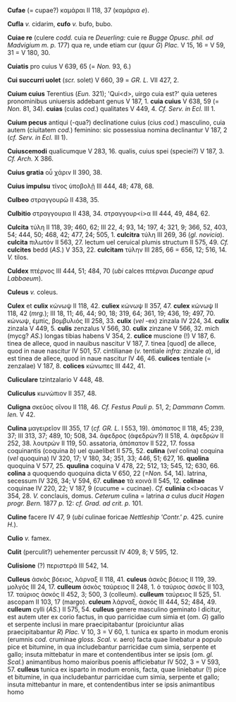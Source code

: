 **Cufae** (= cupae?) καμάραι II 118, 37 (καμάρια *e*).

**Cufla** *v.* cidarim, **cufo** *v.* bufo, bubo.

**Cuiae re** (culere *codd.* cuia re *Deuerling:* cuie re *Bugge Opusc.
phil. ad Madvigium m. p.* 177) qua re, unde etiam cur (quur *G*) *Plac.*
V 15, 16 = V 59, 31 = V 180, 30.

**Cuiatis** pro cuius V 639, 65 (= *Non.* 93, 6.)

**Cui succurri uolet** (*scr.* solet) V 660, 39 = *GR. L.* VII 427, 2.

**Cuium cuius** Terentius (*Eun.* 321); 'Qui\<d\>, uirgo cuia est?' quia
ueteres pronominibus uniuersis addebant genus V 187, 1. **cuia cuius** V
638, 59 (= *Non.* 81, 34). **cuias** (culas *cod.*) qualitates V 449, 4.
*Cf. Serv. in Ecl.* III 1.

**Cuium pecus** antiqui (-qua?) declinatione cuius (cius *cod.*)
masculino, cuia autem (ciuitatem *cod.*) feminino: sic possessiua nomina
declinantur V 187, 2 (*cf. Serv. in Ecl.* III 1).

**Cuiuscemodi** qualicumque V 283, 16. qualis, cuius spei (speciei?) V
187, 3. *Cf. Arch.* X 386.

**Cuius gratia** οὗ χάριν II 390, 38.

**Cuius impulsu** τίνος ὑποβολῇ III 444, 48; 478, 68.

**Culbeo** στραγγουρῶ II 438, 35.

**Culbitio** στραγγουρια II 438, 34. στραγγουρ\<ί\>α III 444, 49, 484,
62.

**Culcita** τύλη II 118, 39; 460, 62; III 22, 4; 93, 14; 197, 4; 321, 9;
366, 52, 403, 54; 444, 50; 468, 42; 477, 24; 505, 1. **culcitra** τύλη
III 269, 36 (*gl. novicia*). **culcita** πιλωτόν II 563, 27. lectum
uel ceruical plumis structum II 575, 49. *Cf.* **culcites** bedd (*AS.*)
V 353, 22. **culcitam** τύλην III 285, 66 = 656, 12; 516, 14. *V.*
tilos.

**Culdex** πτέρνος III 444, 51; 484, 70 (*ubi* calces πτέρναι *Ducange
apud Labbaeum*).

**Culeus** *v.* coleus.

**Culex** et **culix** κώνωψ II 118, 42. **culiex** κώνωψ II 357, 47.
**culex** κώνωψ II 118, 42 (*mrg.*); III 18, 11; 46, 44; 90, 18; 319,
64; 361, 19; 436, 19; 497, 70. κώνωψ, ἐμπίς, βομβυλιός III 258, 33.
**culix** (*vel* -ex) zinzala IV 224, 34. **culix** zinzala V 449, 5.
**culis** zenzalus V 566, 30. **culix** zinzane V 566, 32. mich (mycg?
*AS.*) longas tibias habens V 354, 2. **culice** muscione (!) V 187, 6.
tinea de allece, quod in nauibus nascitur V 187, 7. tinea [quod] de
allece, quod in naue nascitur IV 501, 57. cintilianae (*v.* tentiale
*infra:* zinzale *a*), id est tinea de allece, quod in naue nascitur
IV 46, 46. **culices** tentiale (= zenzalae) V 187, 8. **colices**
κώνωπες III 442, 41.

**Culiculare** tzintzalario V 448, 48.

**Culiculus** κωνώπιον II 357, 48.

**Culigna** σκεῦος οἴνου II 118, 46. *Cf. Festus Pauli p.* 51, 2;
*Dammann Comm. Ien.* V 42.

**Culina** μαγειρεῖον III 355, 17 (*cf. GR. L.* I 553, 19). ἀπόπατος
II 118, 45; 239, 37; III 313, 37; 489, 10; 508, 34. ἄφεδρος (ἀφεδρών?)
II 518, 4. ἀφεδρών II 252, 38. λουτρών II 119, 50. assatoria, ἀπόπατον
II 522, 17. fossa coquinantis (coquina *b*) uel quaelibet II 575, 52.
**culina** (*vel* colina) coquina (*vel* quoquina) IV 320, 17; V 180,
34; 351, 33; 446, 51; 627, 16. **quolina** quoquina V 577, 25.
**quulina** coquina V 478, 22; 512, 13; 545, 12; 630, 66. **colina** a
quoquendo quoquina dicta V 650, 22 (*=Non.* 54, 14). latrina, secessum
IV 326, 34; V 594, 67. **culinae** τὰ κοινά II 545, 12. **colinae**
coquinae IV 220, 22; V 187, 9 (cucume = cucinae). *Cf.* **culinia**
c\<l\>oacas V 354, 28. *V.* conclauis, domus. *Ceterum* culina = latrina
*a* culus *ducit Hagen progr. Bern.* 1877 *p.* 12: *cf. Grad. ad crit.
p.* 101.

**Culine** facere IV 47, 9 (*ubi* culinae foricae *Nettleship 'Contr.'
p.* 425. cunire *H.*).

**Culio** *v.* famex.

**Culit** (perculit?) uehementer percussit IV 409, 8; V 595, 12.

**Culisione** (?) περιστερά III 542, 14.

**Culleus** ἀσκὸς βόειος, λάρναξ II 118, 41. **culeus** ἀσκὸς βόειος II
119, 39. μολγός III 24, 17. **culleum** ἀσκὸς ταύρειος II 248, 1. ὁ
ταύριος ἀσκός II 103, 17. ταύριος ἀσκός II 452, 3; 500, 3 (colleum).
**culleum** ταύρειος II 525, 51. ascopam II 103, 17 (margo). **culeum**
λάρναξ, ἀσκός III 444, 52; 484, 49. **culleum** cylli (*AS.*) II 575,
54. **culleus** genere masculino geminato l dicitur, est autem uter ex
corio factus, in quo parricidae cum simia et (om. *G*) gallo et serpente
inclusi in mare praecipitabantur (proiciuntur alias praecipitabantur
*R*) *Plac.* V 10, 3 = V 60, 1. tunica ex sparto in modum eronis
(erumnis *cod.* cruminae *gloss. Scal. v.* aero) facta quae linebatur a
populo pice et bitumine, in qua includebantur parricidae cum simia,
serpente et gallo; insuta mittebatur in mare et contendentibus inter se
ipsis (om. *gl. Scal.*) animantibus homo maioribus poenis afficiebatur
IV 502, 3 = V 593, 57. **culleus** tunica ex isparto in modum eronis,
facta, quae liniebatur (!) pice et bitumine, in qua includebantur
parricidae cum simia, serpente et gallo; insuta mittebantur in mare, et
contendentibus inter se ipsis animantibus homo
